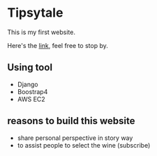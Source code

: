 # Tipsytale
This is my first website.

Here's the [link](https://tipsytale.blog), feel free to stop by.

## Using tool
* Django
* Boostrap4
* AWS EC2

## reasons to build this website
* share personal perspective in story way
* to assist people to select the wine (subscribe)
